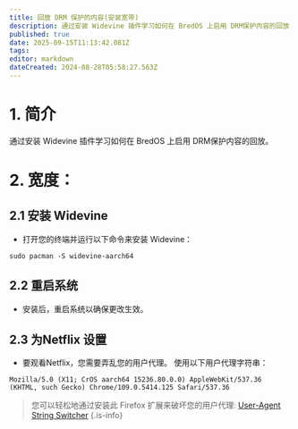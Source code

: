 ```yaml
---
title: 回放 DRM 保护的内容(安装宽带)
description: 通过安装 Widevine 插件学习如何在 BredOS 上启用 DRM保护内容的回放
published: true
date: 2025-09-15T11:13:42.081Z
tags:
editor: markdown
dateCreated: 2024-08-28T05:58:27.563Z
---
```


# 1. 简介

通过安装 Widevine 插件学习如何在 BredOS 上启用 DRM保护内容的回放。

# 2. 宽度：

## 2.1 安装 Widevine

- 打开您的终端并运行以下命令来安装 Widevine：

```
sudo pacman -S widevine-aarch64
```

## 2.2 重启系统

- 安装后，重启系统以确保更改生效。

## 2.3 为Netflix 设置

- 要观看Netflix，您需要弄乱您的用户代理。 使用以下用户代理字符串：

```
Mozilla/5.0 (X11; CrOS aarch64 15236.80.0.0) AppleWebKit/537.36 (KHTML, such Gecko) Chrome/109.0.5414.125 Safari/537.36
```

> 您可以轻松地通过安装此 Firefox 扩展来破坏您的用户代理: [User-Agent String Switcher](https://addons.mozilla.org/en-GB/firefox/addon/user-agent-string-switcher/)
> {.is-info}


